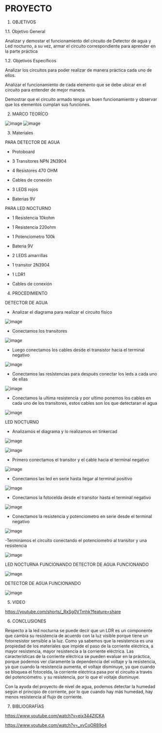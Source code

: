 # PROYECTO

1. OBJETIVOS 

1.1. Objetivo General

Analizar y demostar el funcionamiento del circuito de Detector de agua y Led nocturno, a su vez, armar el circuito correspondiente para aprender en la parte práctica

1.2. Objetivos Específicos

Analizar los circuitos para poder realizar de manera práctica cada uno de ellos.

Analizar el funcionamiento de cada elemento que se debe ubicar en el circuito para entender de mejor manera.

Demostrar que el circuito armado tenga un buen funcionamiento y observar que los elementos cumplan sus funciones.

2. MARCO TEORÍCO

![image](https://user-images.githubusercontent.com/116834366/205117541-3cd25a9f-653f-4c0e-8238-a4d3e3d19a66.png)
![image](https://user-images.githubusercontent.com/116834366/205117708-0b8ad8c7-9979-413a-a6d7-01b889640923.png)

3. Materiales

PARA DETECTOR DE AGUA

- Protoboard 

- 3 Transitores NPN 2N3904

- 4 Resistores 470 OHM

- Cables de conexión 

- 3 LEDS rojos

- Baterias 9V

PARA LED NOCTURNO

- 1 Resistencia 10kohm

- 1 Resistencia 220ohm

- 1 Potenciometro 100k 

- Bateria 9V

- 2 LEDS amarrillas

- 1 transitor 2N3904

- 1 LDR1

- Cables de conexión

4. PROCEDIMIENTO 

DETECTOR DE AGUA 

- Analizar el diagrama para realizar el circuito físico 

![image](https://user-images.githubusercontent.com/116834366/205119744-a80fa811-037c-46fa-9c6f-c1731e17a229.png)

- Conectamos los transitores 

![image](https://user-images.githubusercontent.com/116834366/205120359-51a86106-c049-4271-81d5-2a54427e87fc.png)

- Luego conectamos los cables desde el transistor hacia el terminal negativo

![image](https://user-images.githubusercontent.com/116834366/205120655-3bd11040-18db-4224-a5f5-5471f6f0fd49.png)

- Conectamos las resistencias para después conectar los leds a cada uno de ellas

![image](https://user-images.githubusercontent.com/116834366/205121109-ba18d336-39b2-4bb5-8c1f-1169c37a2dc2.png)

- Conectamos la ultima resistencia y por ultimo ponemos los cables en cada uno de los transitores, estos cables son los que detectaran el agua

![image](https://user-images.githubusercontent.com/116834366/205121778-a4b7fc88-108c-46a6-ab8a-20698038b25d.png)

LED NOCTURNO 

- Analizamos el diagrama y lo realizamos en tinkercad

![image](https://user-images.githubusercontent.com/116834366/205125514-28ea5934-2010-4dcb-a348-f1c41cd5151f.png)

![image](https://user-images.githubusercontent.com/116834366/205125392-995d5b22-012a-46ae-aa15-4b897d2eefa0.png)

- Primero conectamos el transitor y el cable hacia el terminal negativo 

![image](https://user-images.githubusercontent.com/116834366/205123502-f3f66093-9014-40f4-9ec7-5e609173e855.png)

- Conectamos las led en serie hasta llegar al terminal positivo 

![image](https://user-images.githubusercontent.com/116834366/205123754-d0e31387-899b-4266-9037-cccae8cb23f0.png)

- Conectamos la fotocelda desde el transitor hasta el terminal negativo

![image](https://user-images.githubusercontent.com/116834366/205124047-a3b9c396-0303-449c-8d3a-7b5161e60834.png)

- Conectamos la resistencia y potenciometro en serie desde el terminal negativo 

![image](https://user-images.githubusercontent.com/116834366/205124382-3de425bc-8bf2-49fc-8c45-525e72ff39d6.png)

-Terminamos el circuito conectando el potenciometro al transitor y una resistencia 

![image](https://user-images.githubusercontent.com/116834366/205124708-922c6709-e6e1-4ca1-9b19-e912c728247e.png)

LED NOCTURNA FUNCIONANDO DETECTOR DE AGUA FUNCIONANDO 

![image](https://user-images.githubusercontent.com/116834366/205125195-c590a6e8-13b7-406e-bbd9-3614181d8f48.png)

DETECTOR DE AGUA FUNCIONANDO

![image](https://user-images.githubusercontent.com/116834366/205125147-40effc9f-d126-40ce-9dd9-89bfe986f3a3.png)

5. VIDEO

https://youtube.com/shorts/_RxSg0VTmhk?feature=share

6. CONCLUSIONES 
 
Respecto a la led nocturna se puede decir que un LDR es un componente que cambia su resistencia de acuerdo con la luz visible porque tiene un fotorresistor sensible a la luz. Como ya sabemos que la resistencia es una propiedad de los materiales que impide el paso de la corriente eléctrica, a mayor resistencia, mayor resistencia a la corriente eléctrica. Las características de la corriente eléctrica se pueden evaluar en la práctica, porque podemos ver claramente la dependencia del voltaje y la resistencia, ya que cuando la resistencia aumenta, el voltaje disminuye, ya que cuando se bloquea el fotocelda, la corriente eléctrica pasa por el circuito a través del potenciómetro. y su resistencia, por lo que el voltaje disminuye.

Con la ayuda del proyecto de nivel de agua, podemos detectar la humedad según el principio de corriente, por lo que cuando hay más humedad, hay menos resistencia al flujo de corriente.

7. BIBLIOGRAFÍAS 

https://www.youtube.com/watch?v=eix344ZICKA

https://www.youtube.com/watch?v=_xvCoOR89o4

